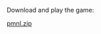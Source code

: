 Download and play the game:

[pmnl.zip](https://www.mediafire.com/file/rl6rvdta26vgwi1/pmnl.zip/file "Download the game!")
